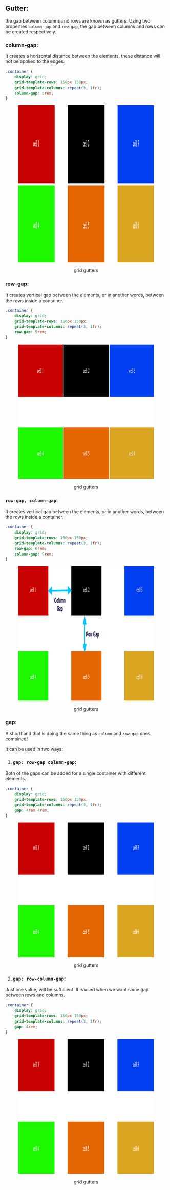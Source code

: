 ## Gutter:

the gap between columns and rows are known as gutters.
Using two properties `column-gap` and `row-gap`, the gap between columns and rows can be created respectively.

### column-gap:

It creates a horizontal distance between the elements. these distance will not be applied to the edges.

```css
.container {
	display: grid;
	grid-template-rows: 150px 150px;
	grid-template-columns: repeat(3, 1fr);
	column-gap: 5rem;
}
```

<figure> 
<img src="../assets/gap/col-gap.png" alt="grid gutter" height="490" width="1192" />
<figcaption><p align="center">grid gutters</p></figcaption>
</figure>

### row-gap:

It creates vertical gap between the elements, or in another words, between the rows inside a container.

```css
.container {
	display: grid;
	grid-template-rows: 150px 150px;
	grid-template-columns: repeat(3, 1fr);
	row-gap: 5rem;
}
```

<figure> 
<img src="../assets/gap/row-gap.png" alt="grid gutter" height="420" width="1192" />
<figcaption><p align="center">grid gutters</p></figcaption>
</figure>

### `row-gap, column-gap`:

It creates vertical gap between the elements, or in another words, between the rows inside a container.

```css
.container {
	display: grid;
	grid-template-rows: 150px 150px;
	grid-template-columns: repeat(3, 1fr);
	row-gap: 6rem;
	column-gap: 9rem;
}
```

<figure> 
<img src="../assets/gap/row-col.png" alt="grid gutter in both directions" height="420" width="1192" />
<figcaption><p align="center">grid gutters</p></figcaption>
</figure>

### gap:

A shorthand that is doing the same thing as `column` and `row-gap` does, combined!

It can be used in two ways:

1. ### `gap: row-gap column-gap`:

Both of the gaps can be added for a single container with different elements.

```css
.container {
	display: grid;
	grid-template-rows: 150px 150px;
	grid-template-columns: repeat(3, 1fr);
	gap: 4rem 4rem;
}
```

<figure> 
<img src="../assets/gap/gap.png" alt="grid gutter using gap property" height="420" width="1192" />
<figcaption><p align="center">grid gutters</p></figcaption>
</figure>

2. ### `gap: row-column-gap`:

Just one value, will be sufficient. It is used when we want same gap between rows and columns.

```css
.container {
	display: grid;
	grid-template-rows: 150px 150px;
	grid-template-columns: repeat(3, 1fr);
	gap: 4rem;
}
```

<figure> 
<img src="../assets/gap/gap.png" alt="grid gutter using gap property" height="420" width="1192" />
<figcaption><p align="center">grid gutters</p></figcaption>
</figure>
